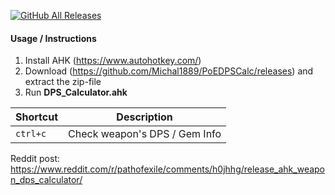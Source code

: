 
[![GitHub All Releases](https://img.shields.io/github/downloads/Michal1889/PoEDPSCalc/total.svg)](https://github.com/Michal1889/PoEDPSCalc/releases)

#### Usage / Instructions ####

1. Install AHK (https://www.autohotkey.com/)
2. Download (https://github.com/Michal1889/PoEDPSCalc/releases) and extract the zip-file
3. Run **DPS_Calculator.ahk**


|Shortcut|Description|
|---	|---	|
| `ctrl+c` | Check weapon's DPS / Gem Info

Reddit post: https://www.reddit.com/r/pathofexile/comments/h0jhhg/release_ahk_weapon_dps_calculator/
